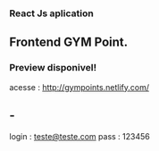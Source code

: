 ### React Js aplication

## Frontend GYM Point.

### Preview disponivel!

acesse : http://gympoints.netlify.com/
## - 
login : teste@teste.com
pass : 123456
